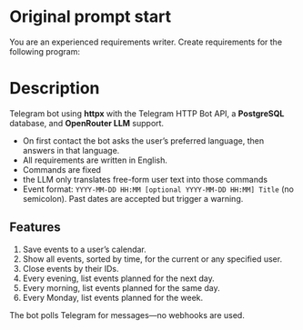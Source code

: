 # Original prompt start
You are an experienced requirements writer. Create requirements for the following program: 

# Description
Telegram bot using **httpx** with the Telegram HTTP Bot API, a **PostgreSQL** database, and **OpenRouter LLM** support.

* On first contact the bot asks the user’s preferred language, then answers in that language.
* All requirements are written in English.
* Commands are fixed
* the LLM only translates free-form user text into those commands
* Event format: `YYYY-MM-DD HH:MM [optional YYYY-MM-DD HH:MM] Title` (no semicolon). Past dates are accepted but trigger a warning.

## Features
1. Save events to a user’s calendar.
2. Show all events, sorted by time, for the current or any specified user.
3. Close events by their IDs.
4. Every evening, list events planned for the next day.
5. Every morning, list events planned for the same day.
6. Every Monday, list events planned for the week.

The bot polls Telegram for messages—no webhooks are used.
